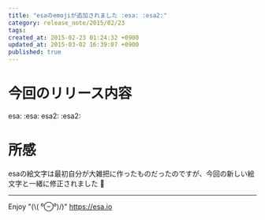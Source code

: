 ```yaml
---
title: "esaのemojiが追加されました :esa: :esa2:"
category: release_note/2015/02/23
tags: 
created_at: 2015-02-23 01:24:32 +0900
updated_at: 2015-03-02 16:39:07 +0900
published: true
---
```


# 今回のリリース内容

esa: :esa: 
esa2: :esa2: 

# 所感
esaの絵文字は最初自分が大雑把に作ったものだったのですが、今回の新しい絵文字と一緒に修正されました :bow: 

---
Enjoy "(\\( ⁰⊖⁰)/)"
https://esa.io
